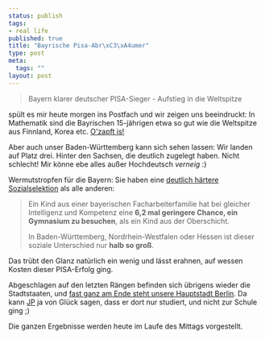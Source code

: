 ```yaml
--- 
status: publish
tags: 
- real life
published: true
title: "Bayrische Pisa-Abr\xC3\xA4umer"
type: post
meta: 
  tags: ""
layout: post
---
```

<blockquote>Bayern klarer deutscher PISA-Sieger - Aufstieg in die Weltspitze</blockquote>

spült es mir heute morgen ins Postfach und wir zeigen uns beeindruckt: In Mathematik sind die Bayrischen 15-jährigen etwa so gut wie die Weltspitze aus Finnland, Korea etc. <a href="http://www.spiegel.de/unispiegel/studium/0,1518,365068,00.html">O'zapft is!</a>

Aber auch unser Baden-Württemberg kann sich sehen lassen: Wir landen auf Platz drei. Hinter den Sachsen, die deutlich zugelegt haben. Nicht schlecht! Mir könne ebe alles außer Hochdeutsch *verneig* :)

Wermutstropfen für die Bayern: Sie haben eine <a href="http://www.sueddeutsche.de/,jkm2/jobkarriere/berufstudium/artikel/743/56687/">deutlich härtere Sozialselektion</a> als alle anderen<!--more-->:

<blockquote>Ein Kind aus einer bayerischen Facharbeiterfamilie hat bei gleicher Intelligenz und Kompetenz eine <strong>6,2 mal geringere Chance, ein Gymnasium zu besuchen</strong>, als ein Kind aus der Oberschicht.

In Baden-Württemberg, Nordrhein-Westfalen oder Hessen ist dieser soziale Unterschied nur <strong>halb so groß</strong>. </blockquote>

Das trübt den Glanz natürlich ein wenig und lässt erahnen, auf wessen Kosten dieser PISA-Erfolg ging.

Abgeschlagen auf den letzten Rängen befinden sich übrigens wieder die Stadtstaaten, und <a href="http://morgenpost.berlin1.de/desk/745653.html">fast ganz am Ende steht unsere Hauptstadt Berlin</a>. Da kann <a href="http://blog.jeanpierre.de">JP</a> ja von Glück sagen, dass er dort nur studiert, und nicht zur Schule ging ;)

Die ganzen Ergebnisse werden heute im Laufe des Mittags vorgestellt.
